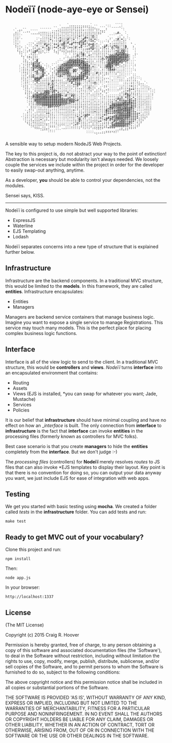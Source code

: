Nodeïï (node-aye-eye or Sensei)
========

<pre style="font: 10px/5px monospace;">                                             
                                                                                    
                                `.,,........`            ````                       
                            `...,:::;;;;:::;:,``    ```.....`                       
                         ``..::;::;;;::;''';;;:,.```.``    ``                       
     `.,.``       ``````..,,:;;;;:;:,;;;;::;;;';:,..`       ``                      
    `,.``....````..,,...,,:::,,,,,;,;:;,',,,,,,,,:;;`        `                      
    .;.`   ``.,,,,::::,,:,,,'::;:':,:;;::;,;,:,,,,`      ,#.  `                     
    .::`         `.:::,,,:,:;:,:;:;::;:;;:;;;;:,``      ````. `                     
    `,.``         `,.::;;;,::;,,;,:;;;+'';:,:@,,      ``` .:`. `                    
    `,;`.         ,.::;:'::,+,,,::;;':'''#+;;:,.     `.  .,:,: `                    
    `,:`        ``,::':+;':::;;;#':+''''#'';+;+.     .``,:#,+,;``                   
    `,.         `,;;;';'::::#'';'':;;''@'#;'++,``   `,`..::,,;  `                   
    `,.`      .`;;;'';':',';''#;#';+++#;#;;'''',``````,.,,;:,::  .                  
    `,:`    ```,;'''#;+;'++''@#;'+#'''+;++'@+#::.``,..:,;';::;,  `                  
    `.,:.  ```.'+'';'#;::;'#''+;;'';'''#';:''@';.`,:#,:,+@;::;+   .`                
     `,.  `.``:;':'+:;+..++;+;@':++;#'++''';@';:.,:#,.'@::@:,;#.  `.                
     `,:` ``,,:''+;'':@``,':;::,'';,:''';:++'#';,`;,;:.,:'';:;;:  `.                
      .,.``.:.:+#;,:''```.,:',,:,,,,,''''';;:';;:.,..;,.;+@'##;;  `.                
      `.:````,+#':,`.``  `..```.```;.;;+'':;'::;;,.;;:..,;+++@',   .                
       `:```..;;.``````  ```  `````,:,;+#;',,::,;.:.:..,:#@###+;.  .                
       `,.`,.'::,`         `  ``.`..,@;;#:,+:..;,,::,'@@@@#@####;  ``               
        `:`.+:;:,             .`..,::';';'::;:..:;;'@@@@@@@@###@, ``                
         :.`.';'.              ``;';'+'+++,:....;,@;;'@@@@@####'. ``                
         ,;.`.''#`          ` `,:##@###+@':;:,`.,;,':##@@@#@#@@#` `                 
         .';,,'+#.         ```:;########@++;;:.:.;,:;@@@##@#@':.````                
         .';,;#++#`       ``.,+@##@###@##@+'::,...::'@@#@#@;'.:````.                
        `:';;'#+@+:` `  ```;;######@@@#+###+';:..,.,@@@+'#+,,:.````.                
       `.;';.,#@##@,``` `,::@+####@'''@@####;+:.`..,@@##;:,::;``````                
       `.;:,.:+'+@#@.```,:,+##+@##',,,:@###+;':..',.:+#;:,...,``` `.                
       `.;;:,;#'::@@:` ``,;@####@;'@@'''@##@'':...;..+###..,,,`````.                
       `.;,;..'+#''#;  `,:'@####@;'#+'';+##+'':,,,..,:;...;...``````                
       `.::,.,''@;;@+`,`;'++++@@#+'';:'#+##+';,#,,:.;.```,':,.````..                
        .,:',,+''''@.,`.;'+++++'@@'';'++##++':.':`..``````.,..````..                
        .,:,.,@'''@#``.,;;'+#+''++++++###++'::.;;.;```````,,..```,,.                
        .,,:``'@#@#..;,,:;''''''++@@@####'#;;:.;,.....`````...`.:,.,``              
        `,:,``,###:,;;,:,;;;;:''#++#####++'::,.,...````.```....;,.,,```             
        `.;,``.+#+,;:;,.@:;:;;,;;#+++++'';;+;,,.`.``,.```````..:...::,`             
        `.::```,+,;;;;:.,;:,::;;''#'+++'''::::@.`````````````.;,.;:.:,,.`           
        `.:,` `.;:;:;:#,@,,,:;:';;'++##'';;,;'.`````.``````..,...':....:.`          
        `.:,````;;:::;;;,,:,,::,,,:;;+'';;.;;;.``.`:,``````.,...:+;:.`.:,:.         
        ``::.``:;,;,:;:+#..,,::,.:,';:,,::,@,:.`,.`````````,,.;,;'::...,.:;,        
         `::.``;:;;;:;;++:,.:,,;.,..,::;...,,.`,.,.`,:````..`.,'+++::........       
         `::,.`;::;:+@+;@#+;.,::,:...,,:::...`,..`,:`````````,:++'';::....`..`      
          ,::..'+';'###'++'+'::'+,,...:,.:,,`..:.,``,``````,:::;;;;:,:.......`      
          `::`'+@+##@##'++++@;:;:;;:,..::.,:.,,;.:,```.....,';#+'';;;:,......`      
          `:;,#@@##@@@+@#####+:#''##::,:,,..::,.`,..::,,,.,:;';##'''';,...:.`       
           ,:,#+##@@@########''''+'+;,,;........'.,;.:...,;'+'+++'+'';,..::.`       
          ``:::@###########+##++#@++:';.,:...,:.......,,,:#@+;'+++'+';,,,::.`       
           `,;:@################+###+#,.,,,,::,.,.,..:::'+'+++++#+++';,,:;,.`       
           `.:;'################+###:,,,:,::,,:,....,:;+'++++@#+#+++';,:;;,.        
           `.:;:@@@##########@@#++:;;;:,,,:,:,,,,:':::'+@+@@@#####++';:;';,.        
            `,::,,:######@@@#;:::;:::;;;;;;::,;;:,;:;'+#########++++';:'';,,        
            `;;..,,:;'##+;::;;:;;:::;;;:::;,;,,,,::::'#@####+@@++#++';''';,,        
           `,;.`.,;,;;:.,,,:,;;;:;''';''::;::,;;:;:::+##++##@+####+''''';;,.        
           .:..`.::;:;;,..,,::::;;;+'';:';;;:;:;::;;#+++++#######++''''':;,`        
          `,:.`.::::::;',..,,,,;:;:;'';:;::;:;+;;:;:#+++####+####+++'''':,.`        
          .:..,.:';:'++;,...,,,;;:;::::::;;;''';;,,;++++++###++##+++++';:,.         
         `.,...,:;;;::;;;,...:,,;:::;::';+@+''';:,:++''''++######++++';;,.`         
         `,,.:,:;:;::;:,,,....,::;;;'+'+'#'';';,:,+':;++##@######++++':;,.`         
        ``,..,';;;::';',,:....,:,::;''@';;':;:,,:+;;+#+#+####@##+++++;;:.`          
         `..,:,,,,+';:....,.....,,,;;'@;''::,,,,';'+#'#++@###+++++++'::,`           
         `.,,:;,::,;:'',,,.........,;'+:;;:,,::;++':;;''#''+##+++++';:,`            
          `.,,:;;;;,,,,......,,...,:'@:;;,,:';';:,;;;;'#'#####++#+'':,`             
           `.,,,;;,.:;....`.....,:';+:',:;,,,;;:,,;';''+########+;':,.`             
            `..,,:':.`.,,,`````...,:;,,,:;,,,',:;;:;;'+#######++;;:,.`              
              `.,,,::,.``````.,,..::..,':,:,';,:;:;''++++''';';;,,..``              
               ```.,:::,..``                  ```````````.,::,..````                
                   ```....```                  ```..,,,,,..`````                    
                                          ````......``````                          
                                          ````````````` ``                          
                                               `                                    
</pre>
   

A sensible way to setup modern NodeJS Web Projects.

The key to this project is, do not abstract your way to the point of extinction! Abstraction is necessary but modularity isn't always needed. We loosely couple the services we include within the project in order for the developer to easily swap-out anything, anytime.

As a developer, __you__ should be able to control your dependencies, not the modules.

Sensei says, KISS.
_____________________________________________________
Nodeïï is configured to use simple but well supported libraries:

- ExpressJS
- Waterline
- EJS Templating
- Lodash

Nodeïï separates concerns into a new type of structure that is explained further below.

Infrastructure
---------------
Infrastructure are the backend components.  In a traditional MVC structure, this would be limited to the __models__. In this framework, they are called __entities__.  Infrastructure encapsulates:

- Entities
- Managers

Managers are backend service containers that manage business logic.  Imagine you want to expose a single service to manage Registrations.  This service may touch many models. This is the perfect place for placing complex business logic functions.

Interface
---------------
Interface is all of the view logic to send to the client.  In a traditional MVC structure, this would be __controllers__  and __views__. _Nodeïï_ turns __interface__ into an encapsulated environment that contains:

- Routing
- Assets
- Views (EJS is installed, *you can swap for whatever you want; Jade, Mustache)
- Services
- Policies

It is our belief that __infrastructure__ should have minimal coupling and have no effect on how an __interface_ is built. The only connection from __interface__ to __infrastructure__ is the fact that __interface__ can invoke __entities__ in the processing files (formerly known as controllers for MVC folks). 

Best case scenario is that you create __managers__ to hide the __entities__ completely from the __interface__.  But we don't judge :-)

The _processing files_ (controllers) for __Nodeïï__ merely resolves _routes_ to JS files that can also invoke *EJS templates to display their layout. Key point is that there is no convention for doing so, you can output your data anyway you want, we just include EJS for ease of integration with web apps.

Testing
---------------
We get you started with basic testing using __mocha__.  We created a folder called _tests_ in the __infrastructure__ folder.  You can add tests and run:

    make test


## Ready to get MVC out of your vocabulary?

Clone this project and run:

    npm install
   
Then:

    node app.js

In your browser:

    http://localhost:1337
    
License
---------------
(The MIT License)

Copyright (c) 2015 Craig R. Hoover <crh3675 at gmail.com>

Permission is hereby granted, free of charge, to any person obtaining a copy of this software and associated documentation files (the 'Software'), to deal in the Software without restriction, including without limitation the rights to use, copy, modify, merge, publish, distribute, sublicense, and/or sell copies of the Software, and to permit persons to whom the Software is furnished to do so, subject to the following conditions:

The above copyright notice and this permission notice shall be included in all copies or substantial portions of the Software.

THE SOFTWARE IS PROVIDED 'AS IS', WITHOUT WARRANTY OF ANY KIND, EXPRESS OR IMPLIED, INCLUDING BUT NOT LIMITED TO THE WARRANTIES OF MERCHANTABILITY, FITNESS FOR A PARTICULAR PURPOSE AND NONINFRINGEMENT. IN NO EVENT SHALL THE AUTHORS OR COPYRIGHT HOLDERS BE LIABLE FOR ANY CLAIM, DAMAGES OR OTHER LIABILITY, WHETHER IN AN ACTION OF CONTRACT, TORT OR OTHERWISE, ARISING FROM, OUT OF OR IN CONNECTION WITH THE SOFTWARE OR THE USE OR OTHER DEALINGS IN THE SOFTWARE.    
